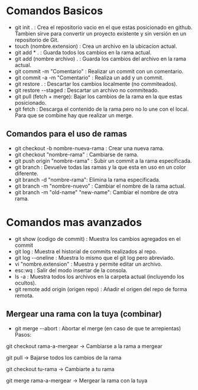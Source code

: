 # Comandos Basicos
* git init . : Crea el repositorio vacio en el que estas posicionado en github. Tambien sirve para convertir un proyecto existente y sin versión en un repositorio de Git.
* touch (nombre.extension) : Crea un archivo en la ubicacion actual.
* git add * . : Guarda todos los cambios en la rama actual.
* git add (nombre archivo) . : Guarda los cambios del archivo en la rama actual.
* git commit -m "Comentario" : Realizar un commit con un comentario.
* git commit -a -m "Comentario" : Realiza un add y un commit.
* git restore . : Descartar los cambios localmente (no commiteados).
* git restore --staged <file> : Descartar un archivo no commiteado.
* git pull (fetch + merge): Bajar los cambios de la rama en la que estas posicionado.
* git fetch : Descarga el contenido de la rama pero no lo une con el local. Para que se combine hay que realizar un merge.

## Comandos para el uso de ramas
* git checkout -b nombre-nueva-rama : Crear una nueva rama.
* git checkout "nombre-rama" : Cambiarse de rama.
* git push origin "nombre-rama" : Subir un commit a la rama especificada.
* git branch : Devuelve todas las ramas y la que esta en uso en un color diferente.
* git branch -d "nombre-rama": Elimina la rama especificada.
* git branch -m "nombre-nuevo” : Cambiar el nombre de la rama actual.
* git branch -m "old-name" "new-name": Cambiar el nombre de otra rama.
  
# Comandos mas avanzados
* git show (codigo de commit) : Muestra los cambios agregados en el commit
* git log : Muestra el historial de commits realizados al repo.
* git log --oneline : Muestra lo mismo que el git log pero abreviado.
* vi "nombre.extension" : Muestra y permite editar un archivo.
* esc:wq : Salir del modo insertar de la consola.
* ls -a : Muestra todos los archivos en la carpeta actual (incluyendo los ocultos).
* git remote add origin (origen repo) : Añadir el origen del repo de forma remota.

## Mergear una rama con la tuya (combinar)
* git merge --abort : Abortar el merge (en caso de que te arrepientas)
Pasos:
<p>git checkout rama-a-mergear -> Cambiarse a la rama a mergear</p>
<p>git pull -> Bajarse todos los cambios de la rama</p>

<p>git checkout tu-rama -> Cambiarte a tu rama</p>
<p>git merge rama-a-mergear -> Mergear la rama con la tuya</p>

